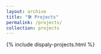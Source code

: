 ```yaml
---
layout: archive
title: "🛠️ Projects"
permalink: /projects/
collection: projects
---
```


{% include dispaly-projects.html %}

